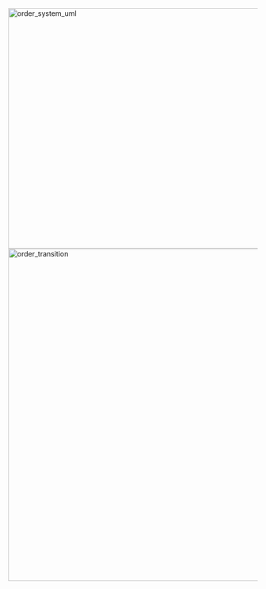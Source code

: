 
<img width="833" height="486" alt="order_system_uml" src="https://github.com/user-attachments/assets/fdb21022-8473-4e34-b1f0-19acb52672ff" />


<img width="1152" height="672" alt="order_transition" src="https://github.com/user-attachments/assets/fb61bd5a-845f-4b3a-b10c-7fc7f95b8a46" />
